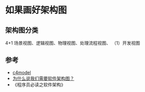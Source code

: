 # 如果画好架构图

## 架构图分类

4+1 场景视图、逻辑视图、物理视图、处理流程视图、 （1）开发视图




## 参考

- [c4model](https://c4model.com/)
- [为什么说我们需要软件架构图？](https://www.infoq.cn/article/GhprrUlOYyOqS8*FR1pH)
- 《程序员必读之软件架构》